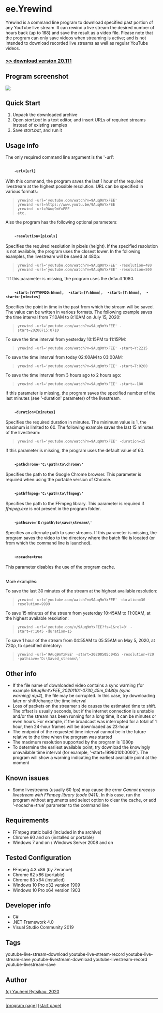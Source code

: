 # ee.Yrewind

Yrewind is a command line program to download specified past portion of any YouTube live stream. It can rewind a live stream the desired number of hours back (up to 168) and save the result as a video file. Please note that the program can only save videos when streaming is active; and is not intended to download recorded live streams as well as regular YouTube videos.

### [>> download version 20.111](https://github.com/rytsikau/ee.yrewind/raw/main/ee.yrewind_20.111.zip)


## Program screenshot

<img src='https://github.com/rytsikau/ee.yrewind/raw/main/screenshot.png'>


## Quick Start

1. Unpack the downloaded archive
2. Open *start.bat* in a text editor, and insert URLs of required streams instead of existing samples
3. Save *start.bat*, and run it


## Usage info

The only required command line argument is the '-url':

<br>**`     -url=[url]     `**<br>  
With this command, the program saves the last 1 hour of the required livestream at the highest possible resolution. URL can be specified in various formats:
>     yrewind -url='youtube.com/watch?v=9Auq9mYxFEE'
>     yrewind -url=https://www.youtu.be/9Auq9mYxFEE
>     yrewind -url=9Auq9mYxFEE
>     etc.

Also the program has the following optional parameters:

<br>**`     -resolution=[pixels]     `**<br>  
Specifies the required resolution in pixels (height). If the specified resolution is not available, the program uses the closest lower. In the following examples, the livestream will be saved at 480p:
>     yrewind -url='youtube.com/watch?v=9Auq9mYxFEE' -resolution=480
>     yrewind -url='youtube.com/watch?v=9Auq9mYxFEE' -resolution=500
``If this parameter is missing, the program uses the default 1080.

<br>**`     -start=[YYYYMMDD:hhmm],  -start=[Y:hhmm],  -start=[T:hhmm],  -start=-[minutes]     `**<br>  
Specifies the point in time in the past from which the stream will be saved. The value can be written in various formats. The following example saves the time interval from 7:10AM to 8:10AM on July 15, 2020:
>     yrewind -url='youtube.com/watch?v=9Auq9mYxFEE' -start=20200715:0710
To save the time interval from yesterday 10:15PM to 11:15PM:
>     yrewind -url='youtube.com/watch?v=9Auq9mYxFEE' -start=Y:2215
To save the time interval from today 02:00AM to 03:00AM:
>     yrewind -url='youtube.com/watch?v=9Auq9mYxFEE' -start=T:0200
To save the time interval from 3 hours ago to 2 hours ago:
>     yrewind -url='youtube.com/watch?v=9Auq9mYxFEE' -start=-180
If this parameter is missing, the program saves the specified number of the last minutes (see '-duration' parameter) of the livestream.

<br>**`     -duration=[minutes]     `**<br>  
Specifies the required duration in minutes. The minimum value is 1, the maximum is limited to 60. The following example saves the last 15 minutes of the livestream:
>     yrewind -url='youtube.com/watch?v=9Auq9mYxFEE' -duration=15
If this parameter is missing, the program uses the default value of 60.

<br>**`     -pathchrome='C:\path\to\chrome\'     `**<br>  
Specifies the path to the Google Chrome browser. This parameter is required when using the portable version of Chrome.

<br>**`     -pathffmpeg='C:\path\to\ffmpeg\'     `**<br>  
Specifies the path to the FFmpeg library. This parameter is required if *ffmpeg.exe* is not present in the program folder.

<br>**`     -pathsave='D:\path\to\save\streams\'     `**<br>  
Specifies an alternate path to save streams. If this parameter is missing, the program saves the video to the directory where the batch file is located (or from which the command line is launched).

<br>**`     -nocache=true     `**<br>  
This parameter disables the use of the program cache.

<br>     More examples:     <br>  

To save the last 30 minutes of the stream at the highest available resolution:
>     yrewind -url='youtube.com/watch?v=9Auq9mYxFEE' -duration=30 -resolution=9999
To save 15 minutes of the stream from yesterday 10:45AM to 11:00AM, at the highest available resolution:
>     yrewind -url='youtube.com/v/9Auq9mYxFEE?fs=1&rel=0' -start=Y:1045 -duration=15
To save 1 hour of the stream from 04:55AM to 05:55AM on May 5, 2020, at 720p, to specified directory:
>     yrewind -url='9Auq9mYxFEE' -start=20200505:0455 -resolution=720 -pathsave='D:\Saved_streams\'


## Other info

* If the file name of downloaded video contains a sync warning (for example *9Auq9mYxFEE_20201101-0730_45m_0480p (sync warning).mp4*), the file may be corrupted. In this case, try downloading later or shift/change the time interval
* Loss of packets on the streamer side causes the estimated time to shift. The offset is usually seconds, but if the internet connection is unstable and/or the stream has been running for a long time, it can be minutes or even hours. For example, if the broadcast was interrupted for a total of 1 hour, then 24-hour frames will be downloaded as 23-hour
* The endpoint of the requested time interval cannot be in the future relative to the time when the program was started
* The maximum resolution supported by the program is 1080p
* To determine the earliest available point, try download the knowingly unavailable time interval (for example, '-start=19990101:0000'). The program will show a warning indicating the earliest available point at the moment


## Known issues

* Some livestreams (usually 60 fps) may cause the error *Cannot process livestream with FFmpeg library (code 9411)*. In this case, run the program without arguments and select option to clear the cache, or add '-nocache=true' parameter to the command line


## Requirements

* FFmpeg static build (included in the archive)
* Chrome 60 and on (installed or portable)
* Windows 7 and on / Windows Server 2008 and on


## Tested Configuration

* FFmpeg 4.3 x86 (by Zeranoe)
* Chrome 62 x86 (portable)
* Chrome 83 x64 (installed)
* Windows 10 Pro x32 version 1909
* Windows 10 Pro x64 version 1903


## Developer info

* C#
* .NET Framework 4.0
* Visual Studio Community 2019


## Tags

youtube-live-stream-download youtube-live-stream-record youtube-live-stream-save youtube-livestream-download youtube-livestream-record youtube-livestream-save


## Author

[(c) Yauheni Rytsikau, 2020](mailto:y.rytsikau@gmail.com)

---
[[program page]](https://rytsikau.github.io/ee.Yrewind) [[start page]](https://rytsikau.github.io)
